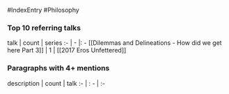 #IndexEntry #Philosophy

### Top 10 referring talks
talk | count | series
:- | - |: -
[[Dilemmas and Delineations - How did we get here Part 3]] | 1 | [[2017 Eros Unfettered]]

### Paragraphs with 4+ mentions
description | count | talk
:- | : - | :-

